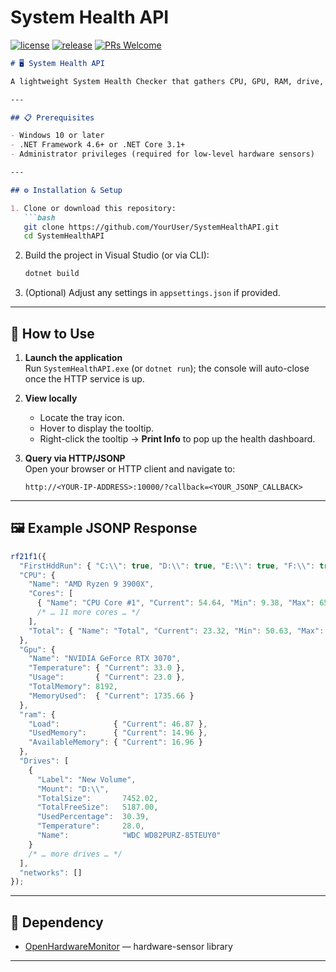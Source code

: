 # System Health API

[![license](https://img.shields.io/badge/license-MIT-blue)](https://opensource.org/license/mit)
[![release](https://img.shields.io/github/v/release/GameMill/WinPE_OS_Installer)](https://github.com/GameMill/SystemHealthAPI/releases)
[![PRs Welcome](https://img.shields.io/badge/PRs-welcome-blue.svg)](https://github.com/GameMill/SystemHealthAPI/pulls)

```markdown
# 🖥️ System Health API

A lightweight System Health Checker that gathers CPU, GPU, RAM, drive, and network metrics and exposes them via a local HTTP endpoint (with JSONP support).

---

## 📋 Prerequisites

- Windows 10 or later  
- .NET Framework 4.6+ or .NET Core 3.1+  
- Administrator privileges (required for low-level hardware sensors)  

---

## ⚙️ Installation & Setup

1. Clone or download this repository:  
   ```bash
   git clone https://github.com/YourUser/SystemHealthAPI.git
   cd SystemHealthAPI
   ```
2. Build the project in Visual Studio (or via CLI):  
   ```bash
   dotnet build
   ```
3. (Optional) Adjust any settings in `appsettings.json` if provided.

---

## 🚀 How to Use

1. **Launch the application**  
   Run `SystemHealthAPI.exe` (or `dotnet run`); the console will auto-close once the HTTP service is up.

2. **View locally**  
   - Locate the tray icon.  
   - Hover to display the tooltip.  
   - Right-click the tooltip → **Print Info** to pop up the health dashboard.

3. **Query via HTTP/JSONP**  
   Open your browser or HTTP client and navigate to:  
   ```
   http://<YOUR-IP-ADDRESS>:10000/?callback=<YOUR_JSONP_CALLBACK>
   ```

---

## 🖼️ Example JSONP Response

```js
rf21f1({
  "FirstHddRun": { "C:\\": true, "D:\\": true, "E:\\": true, "F:\\": true, "G:\\": true },
  "CPU": {
    "Name": "AMD Ryzen 9 3900X",
    "Cores": [
      { "Name": "CPU Core #1", "Current": 54.64, "Min": 9.38, "Max": 65.46 },
      /* … 11 more cores … */
    ],
    "Total": { "Name": "Total", "Current": 23.32, "Min": 50.63, "Max": 60.13 }
  },
  "Gpu": {
    "Name": "NVIDIA GeForce RTX 3070",
    "Temperature": { "Current": 33.0 },
    "Usage":       { "Current": 23.0 },
    "TotalMemory": 8192,
    "MemoryUsed":  { "Current": 1735.66 }
  },
  "ram": {
    "Load":            { "Current": 46.87 },
    "UsedMemory":      { "Current": 14.96 },
    "AvailableMemory": { "Current": 16.96 }
  },
  "Drives": [
    {
      "Label": "New Volume",
      "Mount": "D:\\",
      "TotalSize":       7452.02,
      "TotalFreeSize":   5187.00,
      "UsedPercentage":  30.39,
      "Temperature":     28.0,
      "Name":            "WDC WD82PURZ-85TEUY0"
    }
    /* … more drives … */
  ],
  "networks": []
});
```

---

## 🔗 Dependency

- [OpenHardwareMonitor](https://github.com/GameMill/openhardwaremonitor) — hardware-sensor library

---
```
